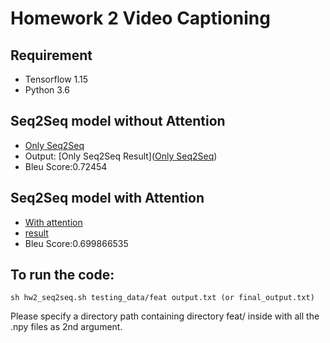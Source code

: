 # Homework 2 Video Captioning 
## Requirement
- Tensorflow 1.15
- Python 3.6
## Seq2Seq model without Attention

- [Only Seq2Seq](https://github.com/Gloriabhsfer/DeeplearningCPS843/blob/main/hw2/myseq2seq.py)
- Output: [Only Seq2Seq Result]([Only Seq2Seq](https://github.com/Gloriabhsfer/DeeplearningCPS843/blob/main/hw2/myseq2seq.py))
- Bleu Score:0.72454 

## Seq2Seq model with Attention
- [With attention](https://github.com/Gloriabhsfer/DeeplearningCPS843/blob/main/hw2/my_seq2seq.py)
- [result](https://github.com/Gloriabhsfer/DeeplearningCPS843/blob/main/hw2/output.txt)
- Bleu Score:0.699866535

## To run the code:
`sh hw2_seq2seq.sh testing_data/feat output.txt (or final_output.txt)`

Please specify a directory path containing directory feat/ inside with all the .npy files as 2nd argument.

